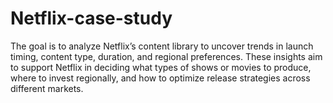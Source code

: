 # Netflix-case-study
The goal is to analyze Netflix’s content library to uncover trends in launch timing, content type, duration, and regional preferences. These insights aim to support Netflix in deciding what types of shows or movies to produce, where to invest regionally, and how to optimize release strategies across different markets.
